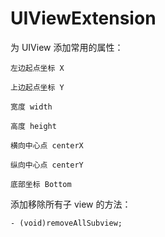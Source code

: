 # UIViewExtension

为 UIView 添加常用的属性：
```
左边起点坐标 X

上边起点坐标 Y

宽度 width

高度 height

横向中心点 centerX

纵向中心点 centerY

底部坐标 Bottom
```


添加移除所有子 view 的方法：
```
- (void)removeAllSubview;
```
